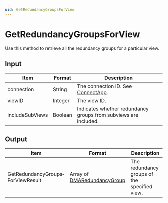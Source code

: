 ```yaml
---
uid: GetRedundancyGroupsForView
---
```


# GetRedundancyGroupsForView

Use this method to retrieve all the redundancy groups for a particular view.

## Input

| Item            | Format  | Description                                                                      |
|-----------------|---------|----------------------------------------------------------------------------------|
| connection      | String  | The connection ID. See [ConnectApp](xref:ConnectApp). |
| viewID          | Integer | The view ID.                                                                     |
| includeSubViews | Boolean | Indicates whether redundancy groups from subviews are included.                  |

## Output

| Item | Format | Description |
|--|--|--|
| GetRedundancyGroups­ForViewResult | Array of [DMARedundancyGroup](xref:DMARedundancyGroup) | The redundancy groups of the specified view. |

